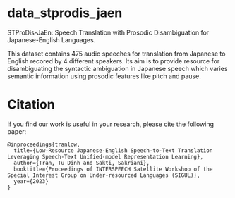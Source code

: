 # data_stprodis_jaen
STProDis-JaEn: Speech Translation with Prosodic Disambiguation for Japanese-English Languages.

This dataset contains 475 audio speeches for translation from Japanese to English recored by 4 different speakers. Its aim is to provide resource for disambiguating the syntactic ambiguation in Japanese speech which varies semantic information using prosodic features like pitch and pause.
# Citation
If you find our work is useful in your research, please cite the following paper:
```
@inproceedings{tranlow,
  title={Low-Resource Japanese-English Speech-to-Text Translation Leveraging Speech-Text Unified-model Representation Learning},
  author={Tran, Tu Dinh and Sakti, Sakriani},
  booktitle={Proceedings of INTERSPEECH Satellite Workshop of the Special Interest Group on Under-resourced Languages (SIGUL)},
  year={2023}
}
```
